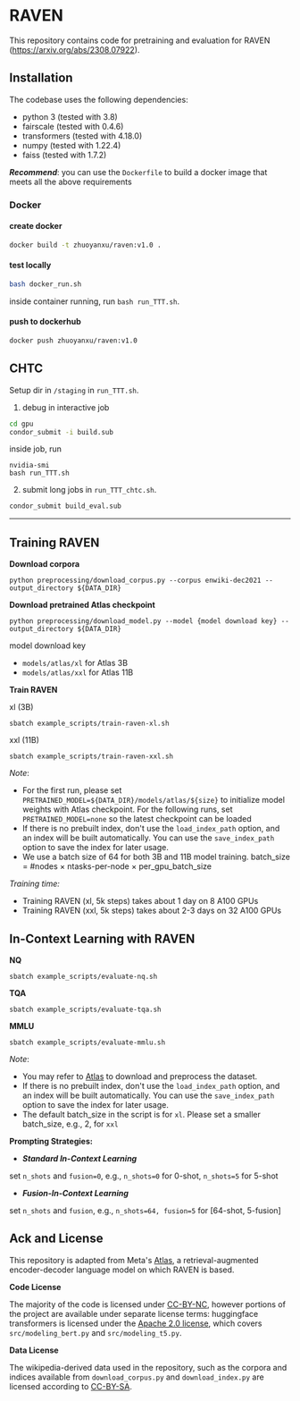 # RAVEN

This repository contains code for pretraining and evaluation for RAVEN (https://arxiv.org/abs/2308.07922).



## Installation

The codebase uses the following dependencies:

* python 3 (tested with 3.8)
* fairscale (tested with 0.4.6)
* transformers (tested with 4.18.0)
* numpy (tested with 1.22.4)
* faiss (tested with 1.7.2)


***Recommend***: you can use the `Dockerfile` to build a docker image that meets all the above requirements


### Docker
#### create docker
```bash
docker build -t zhuoyanxu/raven:v1.0 .
```

#### test locally
```bash
bash docker_run.sh
```
inside container running, run `bash run_TTT.sh`.

#### push to dockerhub
```bash
docker push zhuoyanxu/raven:v1.0
```

## CHTC
Setup dir in `/staging` in `run_TTT.sh`.
1. debug in interactive job
```bash
cd gpu
condor_submit -i build.sub
```

inside job, run
```
nvidia-smi
bash run_TTT.sh
```

2. submit long jobs in `run_TTT_chtc.sh`.
```bash
condor_submit build_eval.sub
```


--------------------------------------
## Training RAVEN

**Download corpora**

```
python preprocessing/download_corpus.py --corpus enwiki-dec2021 --output_directory ${DATA_DIR}
```



**Download pretrained Atlas checkpoint**

```
python preprocessing/download_model.py --model {model download key} --output_directory ${DATA_DIR} 
```

model download key

- `models/atlas/xl` for Atlas 3B
- `models/atlas/xxl` for Atlas 11B



**Train RAVEN**

xl (3B)

```
sbatch example_scripts/train-raven-xl.sh
```

xxl (11B)

```
sbatch example_scripts/train-raven-xxl.sh
```



*Note*: 

- For the first run, please set `PRETRAINED_MODEL=${DATA_DIR}/models/atlas/${size}` to initialize model weights with Atlas checkpoint. For the following runs, set `PRETRAINED_MODEL=none` so the latest checkpoint can be loaded
- If there is no prebuilt index, don't use the `load_index_path` option, and an index will be built automatically. You can use the `save_index_path` option to save the index for later usage.
- We use a batch size of 64 for both 3B and 11B model training. batch_size = #nodes $\times$ ntasks-per-node $\times$ per_gpu_batch_size



*Training time:*

- Training RAVEN (xl, 5k steps) takes about 1 day on 8 A100 GPUs
- Training RAVEN (xxl, 5k steps) takes about 2-3 days on 32 A100 GPUs



## In-Context Learning with RAVEN

**NQ**

```
sbatch example_scripts/evaluate-nq.sh
```



**TQA**

```
sbatch example_scripts/evaluate-tqa.sh
```



**MMLU**

```
sbatch example_scripts/evaluate-mmlu.sh
```



*Note*: 

- You may refer to [Atlas](https://github.com/facebookresearch/atlas) to download and preprocess the dataset.
- If there is no prebuilt index, don't use the `load_index_path` option, and an index will be built automatically. You can use the `save_index_path` option to save the index for later usage.
- The default batch_size in the script is for `xl`. Please set a smaller batch_size, e.g., 2, for `xxl`



**Prompting Strategies:**

- ***Standard In-Context Learning***

set `n_shots` and `fusion=0`, e.g., `n_shots=0` for 0-shot, `n_shots=5` for 5-shot



- ***Fusion-In-Context Learning***

set `n_shots` and `fusion`, e.g., `n_shots=64, fusion=5` for [64-shot, 5-fusion]



## Ack and License

This repository is adapted from Meta's [Atlas](https://github.com/facebookresearch/atlas), a retrieval-augmented encoder-decoder language model on which RAVEN is based.

**Code License**

The majority of the code is licensed under [CC-BY-NC](./LICENSE), however portions of the project are available under separate license terms: huggingface transformers is licensed under the [Apache 2.0 license](https://raw.githubusercontent.com/huggingface/transformers/main/LICENSE), which covers `src/modeling_bert.py` and `src/modeling_t5.py`.

**Data License**

The wikipedia-derived data used in the repository, such as the corpora and indices available from `download_corpus.py` and `download_index.py` are licensed according to [CC-BY-SA](https://creativecommons.org/licenses/by-sa/3.0/). 
